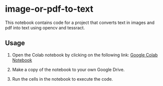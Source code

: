 # image-or-pdf-to-text

This notebook contains code for a project that converts text in images and pdf into text using opencv and tessract.

## Usage

1. Open the Colab notebook by clicking on the following link:
   [Google Colab Notebook](https://colab.research.google.com/drive/1AxX_Sig_W0HaPmwFUIDDuCgCNlYDB6Md)

2. Make a copy of the notebook to your own Google Drive.

3. Run the cells in the notebook to execute the code.
